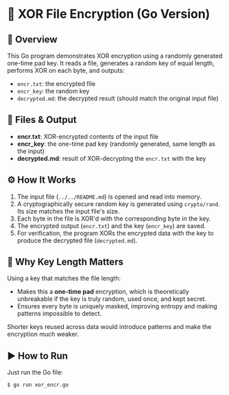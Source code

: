 # 🔐 XOR File Encryption (Go Version)

## 📝 Overview

This Go program demonstrates XOR encryption using a randomly generated one-time pad key. It reads a file, generates a random key of equal length, performs XOR on each byte, and outputs:

- `encr.txt`: the encrypted file
- `encr_key`: the random key
- `decrypted.md`: the decrypted result (should match the original input file)

## 📂 Files & Output

- **encr.txt**: XOR-encrypted contents of the input file
- **encr_key**: the one-time pad key (randomly generated, same length as the input)
- **decrypted.md**: result of XOR-decrypting the `encr.txt` with the key

## ⚙️ How It Works

1. The input file (`../../README.md`) is opened and read into memory.
2. A cryptographically secure random key is generated using `crypto/rand`. Its size matches the input file's size.
3. Each byte in the file is XOR'd with the corresponding byte in the key.
4. The encrypted output (`encr.txt`) and the key (`encr_key`) are saved.
5. For verification, the program XORs the encrypted data with the key to produce the decrypted file (`decrypted.md`).

## 🧠 Why Key Length Matters

Using a key that matches the file length:
- Makes this a **one-time pad** encryption, which is theoretically unbreakable if the key is truly random, used once, and kept secret.
- Ensures every byte is uniquely masked, improving entropy and making patterns impossible to detect.

Shorter keys reused across data would introduce patterns and make the encryption much weaker.

## ▶️ How to Run

Just run the Go file:
``` bash 
$ go run xor_encr.go
```

